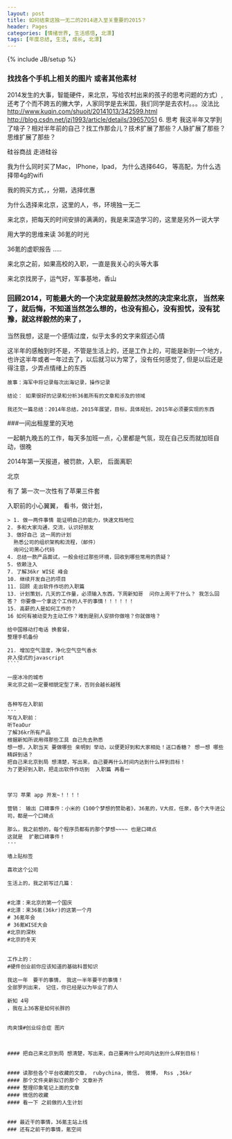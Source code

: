 ```yaml
---
layout: post
title: 如何结束这独一无二的2014进入至关重要的2015？
header: Pages
categories: [情绪世界, 生活感悟, 北漂]
tags: [年度总结, 生活, 成长, 北漂]
---
```

{% include JB/setup %}

### 找找各个手机上相关的图片  或者其他素材


2014发生的大事，智能硬件，来北京，写给农村出来的孩子的思考问题的方式）,还考了个而不跨五的撇大学，人家同学是去米国，我们同学是去农村。。。没法比
http://www.kuqin.com/shuoit/20141013/342599.html
 http://blog.csdn.net/jzj1993/article/details/39657051
6. 思考 我这半年又学到了啥子？相对半年前的自己？找工作那会儿？技术扩展了那些？人脉扩展了那些？思维扩展了那些？








硅谷商战
走进硅谷

我为什么同时买了Mac， IPhone，Ipad， 为什么选择64G， 等高配，为什么选择带4g的wifi

我的购买方式，，分期，选择优惠

为什么选择来北京，这里的人，书，环境独一无二

来北京，把每天的时间安排的满满的，我是来深造学习的，这里是另外一说大学

用大学的思维来读 36氪的时光





36氪的虚职报告 .....


来北京之前，如果高校的入职，一直是我关心的头等大事

来北京找房子，运气好，军事基地，香山


### 回顾2014，可能最大的一个决定就是毅然决然的决定来北京， 当然来了，就后悔，不知道当然怎么想的，也没有担心，没有担忧，没有犹豫，就这样毅然的来了，

当然我想，这是一个感情过度，似乎太多的文字来叙述心情


这半年的感触到时不是，不管是生活上的，还是工作上的，可能是新到一个地方，也许这半年或者一年过去了，以后就习以为常了，没有任何感觉了, 但是以后还是得注意，少弄点情绪上的东西

```
故事：海军中将记录每次出海记录，操作记录

结论： 如果很好的记录和分析36氪所有的文章和涉及的领域

我还欠一篇总结：2014年总结，2015年展望，目标，具体规划，2015年必须要实现的东西

```

###一间出租屋里的天地

一起朝九晚五的工作，每天多加班一点，心里都是气氛，现在自己反而就加班自动，很晚

2014年第一天报道，被罚款，入职，
后面离职

北京

有了 第一次一次性有了苹果三件套

入职前的小心翼翼， 看书，做计划，

`````
> 1. 做一两件事情 能证明自己的能力，快速文档地位
2. 多和大家沟通，交流，认识好朋友
3. 做好自己 这一周的计划
  熟悉公司的组织架构和流程，（邮件）
  询问公司黑心代码
4. 总结一款产品面试，一般会经过那些环境，回收到哪些常用的质疑？
5. 依赖注入
7. 了解36kr WISE 峰会
10. 继续开发自己的项目
11. 回顾 走出软件作坊的入职篇
13. 计划策划，几天的工作量，必须输入东西，下周新知哥  问你上周干了什么？ 我怎么回答？ 你要像一个拿这个工作的人干的事情！！！！！！
15. 高薪的人是如何工作的？
16 如何有被动变为主动工作？难到是别人安排你做啥？你就做啥？

给中国移动打电话 换套餐，
整理手机备份

21. 增加空气湿度，净化空气空气香水
非入侵式的javascript
````

一座冰冷的城市
来北京之前一定要相貌定型了来，否则会越长越残


各种写在入职前
···
写在入职前：
听TeaOur
了解36kr所有产品
根据新知所说用得那些工具 自己先去熟悉
想一想，入职当天 要做哪些 亲明到 举动，以便更好到和大家相处！送口香糖？ 想一想 哪些精辟到话？
把自己来北京到局 想清楚，写出来，自己要再什么时间内达到什么样到目标！
为了更好到入职，把走出软件作坊到  入职篇 再看一



学习 苹果 app 开发~！！！！

营销： 输出 口碑事件：小米的《100个梦想的赞助者》，36氪的，V大叔，任泉，各个大牛进公司，都是一个口碑点

那么，我之前想的，每个程序员都有的那个梦想~~~~ 也是口碑点
这就是  扩散口碑事件！
···

墙上贴标签

喜欢这个公司

生活上的，我之前写过几篇：


#北漂：来北京的第一个国庆
#北漂：来36氪(36kr)的这第一个月
# 36氪年会
# 36氪WISE大会
#北京的深秋
#北京的冬天


工作上的：
#硬件创业前你应该知道的基础科普知识

我这一年　要干的事情，　我这一半年要干的事情！
全部罗列出来，　记住，你已经是以为毕业了的人

新知 4号
，我在上36客是如何长胖的


肉夹馍#创业综合症 图片



#### 把自己来北京到局 想清楚，写出来，自己要再什么时间内达到什么样到目标！


#### 读那些各个平台收藏的文章， rubychina, 微信， 微博， Rss ,36kr
#### 那个文件夹新拟订的那个 文章补齐
#### 整理印象笔记上面的文章
#### 微信的收藏
#### 看一下 之前做的人生计划


### 最近干的事情，36氪主站上线
### 还有之前干的事情，氪空间

